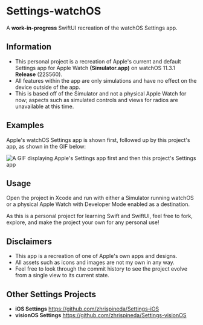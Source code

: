 # Settings-watchOS
A **work-in-progress** SwiftUI recreation of the watchOS Settings app.

## Information
- This personal project is a recreation of Apple's current and default Settings app for Apple Watch **(Simulator.app)** on watchOS 11.3.1 **Release** (22S560).
- All features within the app are only simulations and have no effect on the device outside of the app.
- This is based off of the Simulator and not a physical Apple Watch for now; aspects such as simulated controls and views for radios are unavailable at this time.

## Examples
Apple's watchOS Settings app is shown first, followed up by this project's app, as shown in the GIF below:

![A GIF displaying Apple's Settings app first and then this project's Settings app](Assets/Settings.gif)

## Usage
Open the project in Xcode and run with either a Simulator running watchOS or a physical Apple Watch with Developer Mode enabled as a destination.

As this is a personal project for learning Swift and SwiftUI, feel free to fork, explore, and make the project your own for any personal use!

## Disclaimers
- This app is a recreation of one of Apple's own apps and designs.
- All assets such as icons and images are not my own in any way.
- Feel free to look through the commit history to see the project evolve from a single view to its current state.

## Other Settings Projects
- **iOS Settings** https://github.com/zhrispineda/Settings-iOS
- **visionOS Settings** https://github.com/zhrispineda/Settings-visionOS
